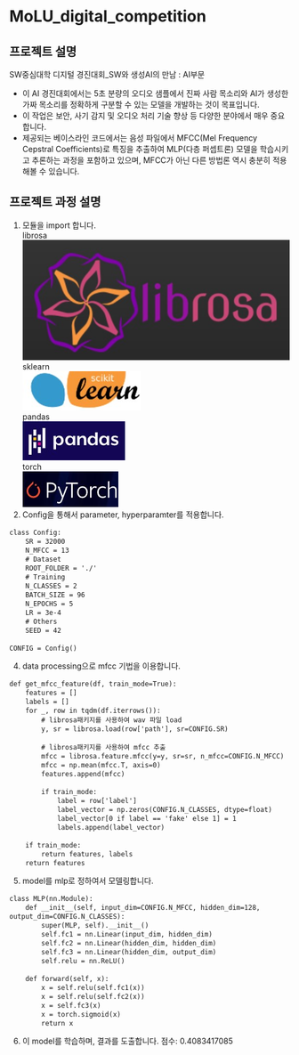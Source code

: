 # MoLU_digital_competition

## 프로젝트 설명
SW중심대학 디지털 경진대회_SW와 생성AI의 만남 : AI부문
+ 이 AI 경진대회에서는 5초 분량의 오디오 샘플에서 진짜 사람 목소리와 AI가 생성한 가짜 목소리를 정확하게 구분할 수 있는 모델을 개발하는 것이 목표입니다.
+ 이 작업은 보안, 사기 감지 및 오디오 처리 기술 향상 등 다양한 분야에서 매우 중요합니다.
+ 제공되는 베이스라인 코드에서는 음성 파일에서 MFCC(Mel Frequency Cepstral Coefficients)로 특징을 추출하여 MLP(다층 퍼셉트론) 모델을 학습시키고 추론하는 과정을 포함하고 있으며, MFCC가 아닌 다른 방법론 역시 충분히 적용해볼 수 있습니다.

## 프로젝트 과정 설명
1. 모듈을 import 합니다.<br>
librosa<br>
![image](./image/librosa.jpg) <br>
sklearn<br>
![image](./image/scikit-learn.jpg)<br>
pandas<br>
![image](./image/pandas.jpg) <br>
torch<br>
![image](./image/pytorch.jpg) <br>
2. Config을 통해서 parameter, hyperparamter를 적용합니다.
```
class Config:
    SR = 32000
    N_MFCC = 13
    # Dataset
    ROOT_FOLDER = './'
    # Training
    N_CLASSES = 2
    BATCH_SIZE = 96
    N_EPOCHS = 5
    LR = 3e-4
    # Others
    SEED = 42

CONFIG = Config()
```
4. data processing으로 mfcc 기법을 이용합니다.
```
def get_mfcc_feature(df, train_mode=True):
    features = []
    labels = []
    for _, row in tqdm(df.iterrows()):
        # librosa패키지를 사용하여 wav 파일 load
        y, sr = librosa.load(row['path'], sr=CONFIG.SR)

        # librosa패키지를 사용하여 mfcc 추출
        mfcc = librosa.feature.mfcc(y=y, sr=sr, n_mfcc=CONFIG.N_MFCC)
        mfcc = np.mean(mfcc.T, axis=0)
        features.append(mfcc)

        if train_mode:
            label = row['label']
            label_vector = np.zeros(CONFIG.N_CLASSES, dtype=float)
            label_vector[0 if label == 'fake' else 1] = 1
            labels.append(label_vector)

    if train_mode:
        return features, labels
    return features
```
5. model를 mlp로 정하여서 모델링합니다.
```
class MLP(nn.Module):
    def __init__(self, input_dim=CONFIG.N_MFCC, hidden_dim=128, output_dim=CONFIG.N_CLASSES):
        super(MLP, self).__init__()
        self.fc1 = nn.Linear(input_dim, hidden_dim)
        self.fc2 = nn.Linear(hidden_dim, hidden_dim)
        self.fc3 = nn.Linear(hidden_dim, output_dim)
        self.relu = nn.ReLU()

    def forward(self, x):
        x = self.relu(self.fc1(x))
        x = self.relu(self.fc2(x))
        x = self.fc3(x)
        x = torch.sigmoid(x)
        return x
```
6. 이 model를 학습하며, 결과를 도출합니다.
점수: 0.4083417085
